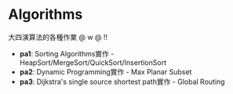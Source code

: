 # Algorithms
大四演算法的各種作業 @ w @ !!

*   **pa1**: Sorting Algorithms實作 - HeapSort/MergeSort/QuickSort/InsertionSort
*   **pa2**: Dynamic Programming實作 - Max Planar Subset
*   **pa3**: Dijkstra's single source shortest path實作 - Global Routing
